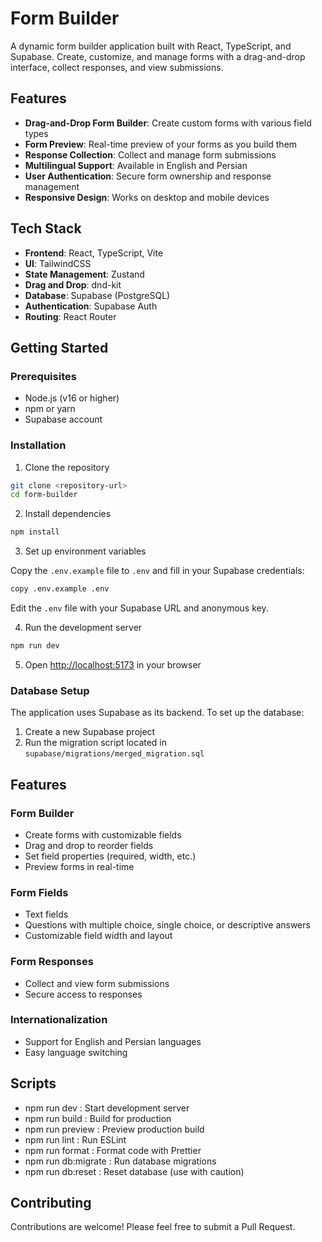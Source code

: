 # Form Builder

A dynamic form builder application built with React, TypeScript, and Supabase. Create, customize, and manage forms with a drag-and-drop interface, collect responses, and view submissions.

## Features

- **Drag-and-Drop Form Builder**: Create custom forms with various field types
- **Form Preview**: Real-time preview of your forms as you build them
- **Response Collection**: Collect and manage form submissions
- **Multilingual Support**: Available in English and Persian
- **User Authentication**: Secure form ownership and response management
- **Responsive Design**: Works on desktop and mobile devices

## Tech Stack

- **Frontend**: React, TypeScript, Vite
- **UI**: TailwindCSS
- **State Management**: Zustand
- **Drag and Drop**: dnd-kit
- **Database**: Supabase (PostgreSQL)
- **Authentication**: Supabase Auth
- **Routing**: React Router

## Getting Started

### Prerequisites

- Node.js (v16 or higher)
- npm or yarn
- Supabase account

### Installation

1. Clone the repository

```bash
git clone <repository-url>
cd form-builder
```

2. Install dependencies

```bash
npm install
```

3. Set up environment variables

Copy the `.env.example` file to `.env` and fill in your Supabase credentials:

```bash
copy .env.example .env
```

Edit the `.env` file with your Supabase URL and anonymous key.

4. Run the development server

```bash
npm run dev
```

5. Open [http://localhost:5173](http://localhost:5173) in your browser

### Database Setup

The application uses Supabase as its backend. To set up the database:

1. Create a new Supabase project
2. Run the migration script located in `supabase/migrations/merged_migration.sql`

## Features
### Form Builder
- Create forms with customizable fields
- Drag and drop to reorder fields
- Set field properties (required, width, etc.)
- Preview forms in real-time
### Form Fields
- Text fields
- Questions with multiple choice, single choice, or descriptive answers
- Customizable field width and layout
### Form Responses
- Collect and view form submissions
- Secure access to responses
### Internationalization
- Support for English and Persian languages
- Easy language switching
## Scripts
- npm run dev : Start development server
- npm run build : Build for production
- npm run preview : Preview production build
- npm run lint : Run ESLint
- npm run format : Format code with Prettier
- npm run db:migrate : Run database migrations
- npm run db:reset : Reset database (use with caution)

## Contributing
Contributions are welcome! Please feel free to submit a Pull Request.